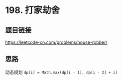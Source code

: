 # 198. 打家劫舍

## 题目链接

https://leetcode-cn.com/problems/house-robber/

## 思路

动态规划 `dp[i] = Math.max(dp[i - 1], dp[i - 2] + i)`
